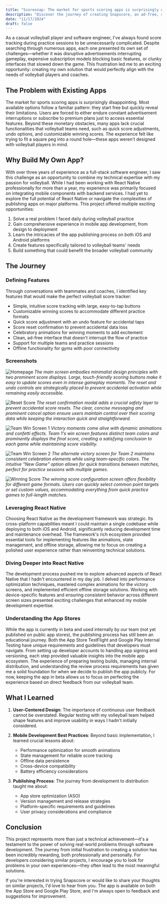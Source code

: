 ```yaml
---
title: "Scoresnap: The market for sports scoring apps is surprisingly disappointing, i built my own"
description: "Discover the journey of creating Snapscore, an ad-free, cost-effective volleyball practice score tracker app."
date: "11/17/2024"
draft: false
---
```


As a casual volleyball player and software engineer, I've always found score tracking during practice sessions to be unnecessarily complicated. Despite searching through numerous apps, each one presented its own set of challenges—whether it was disruptive advertisements interrupting gameplay, expensive subscription models blocking basic features, or clunky interfaces that slowed down the game. This frustration led me to an exciting opportunity: creating my own solution that would perfectly align with the needs of volleyball players and coaches.

## The Problem with Existing Apps

The market for sports scoring apps is surprisingly disappointing. Most available options follow a familiar pattern: they start free but quickly reveal their limitations. Users are forced to either endure constant advertisement interruptions or subscribe to premium plans just to access essential features. Beyond these monetary obstacles, many apps lack crucial functionalities that volleyball teams need, such as quick score adjustments, undo options, and customizable winning scores. The experience felt like trying to fit a square peg into a round hole—these apps weren't designed with volleyball players in mind.

## Why Build My Own App?

With over three years of experience as a full-stack software engineer, I saw this challenge as an opportunity to combine my technical expertise with my passion for volleyball. While I had been working with React Native professionally for more than a year, my experience was primarily focused on integrating mobile components with backend services. I had yet to explore the full potential of React Native or navigate the complexities of publishing apps on major platforms. This project offered multiple exciting opportunities:

1. Solve a real problem I faced daily during volleyball practice
2. Gain comprehensive experience in mobile app development, from design to deployment
3. Learn the intricacies of the app publishing process on both iOS and Android platforms
4. Create features specifically tailored to volleyball teams' needs
5. Build something that could benefit the broader volleyball community

## The Journey

### Defining Features

Through conversations with teammates and coaches, I identified key features that would make the perfect volleyball score tracker:

- Simple, intuitive score tracking with large, easy-to-tap buttons
- Customizable winning scores to accommodate different practice formats
- Quick score adjustment with an undo feature for accidental taps
- Score reset confirmation to prevent accidental data loss
- Celebratory animations for winning moments to add excitement
- Clean, ad-free interface that doesn't interrupt the flow of practice
- Support for multiple teams and practice sessions
- Offline functionality for gyms with poor connectivity

### Screenshots

<div class="screenshot-container">

![Homepage](assets/home.png)
*The main screen embodies minimalist design principles with two prominent score displays. Large, touch-friendly scoring buttons make it easy to update scores even in intense gameplay moments. The reset and undo controls are strategically placed to prevent accidental activation while remaining easily accessible.*

![Reset Score](assets/reset-score.png)
*The reset confirmation modal adds a crucial safety layer to prevent accidental score resets. The clear, concise messaging and prominent cancel option ensure users maintain control over their scoring data while keeping the interaction quick and straightforward.*

![Team Win Screen 1](assets/team-win-1.png)
*Victory moments come alive with dynamic animations and confetti effects. Team 1's win screen features distinct team colors and prominently displays the final score, creating a satisfying conclusion to each game while maintaining score visibility.*

![Team Win Screen 2](assets/team-win-2.png)
*The alternate victory screen for Team 2 maintains consistent celebration elements while using team-specific colors. The intuitive "New Game" option allows for quick transitions between matches, perfect for practice sessions with multiple games.*

![Winning Score](assets/winning-score.png)
*The winning score configuration screen offers flexibility for different game formats. Users can quickly select common point targets or set custom values, accommodating everything from quick practice games to full-length matches.*

</div>

### Leveraging React Native

Choosing React Native as the development framework was strategic. Its cross-platform capabilities meant I could maintain a single codebase while deploying to both iOS and Android, significantly reducing development time and maintenance overhead. The framework's rich ecosystem provided essential tools for implementing features like animations, state management, and offline storage, allowing me to focus on creating a polished user experience rather than reinventing technical solutions.

### Diving Deeper into React Native

The development process pushed me to explore advanced aspects of React Native that I hadn't encountered in my day job. I delved into performance optimization techniques, mastered complex animations for the victory screens, and implemented efficient offline storage solutions. Working with device-specific features and ensuring consistent behavior across different screen sizes presented exciting challenges that enhanced my mobile development expertise.

### Understanding the App Stores

While the app is currently in beta and used internally by our team (not yet published on public app stores), the publishing process has still been an educational journey. Both the App Store TestFlight and Google Play Internal Testing have unique requirements and guidelines that developers must navigate. From setting up developer accounts to handling app signing and versioning, each step provided valuable insights into the mobile app ecosystem. The experience of preparing testing builds, managing internal distribution, and understanding the review process requirements has given me a solid foundation for when we decide to publish the app publicly. For now, keeping the app in beta allows us to focus on perfecting the experience based on direct feedback from our volleyball team.

## What I Learned

1. **User-Centered Design**: The importance of continuous user feedback cannot be overstated. Regular testing with my volleyball team helped shape features and improve usability in ways I hadn't initially considered.

2. **Mobile Development Best Practices**: Beyond basic implementation, I learned crucial lessons about:
   - Performance optimization for smooth animations
   - State management for reliable score tracking
   - Offline data persistence
   - Cross-device compatibility
   - Battery efficiency considerations

3. **Publishing Process**: The journey from development to distribution taught me about:
   - App store optimization (ASO)
   - Version management and release strategies
   - Platform-specific requirements and guidelines
   - User privacy considerations and compliance


## Conclusion

This project represents more than just a technical achievement—it's a testament to the power of solving real-world problems through software development. The journey from initial frustration to creating a solution has been incredibly rewarding, both professionally and personally. For developers considering similar projects, I encourage you to look for problems in your own experiences—they often lead to the most meaningful solutions.

If you're interested in trying Snapscore or would like to share your thoughts on similar projects, I'd love to hear from you. The app is available on both the App Store and Google Play Store, and I'm always open to feedback and suggestions for improvement.

